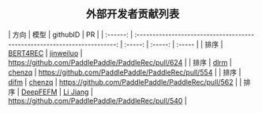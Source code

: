 <h2 align="center">外部开发者贡献列表</h2>


  |   方向   |                                   模型                                    | githubID | PR |
  | :------: | :-----------------------------------------------------------------------: | :-----: | :-----: | :----- |
  |   排序   |                       [BERT4REC](models/rank/bert4rec/)                       |  [jinweiluo](https://github.com/jinweiluo)  |    https://github.com/PaddlePaddle/PaddleRec/pull/624    |
  |   排序   |                     [dlrm](models/rank/dlrm/)                     |  [chenzq](https://github.com/Andy1314Chen)  |    https://github.com/PaddlePaddle/PaddleRec/pull/554    |
  |   排序   |                     [difm](models/rank/difm/)                     |  [chenzq](https://github.com/Andy1314Chen)  |    https://github.com/PaddlePaddle/PaddleRec/pull/562    |
  |   排序   |                     [DeepFEFM](models/rank/deepfefm/)                     |  [Li Jiang](https://github.com/thinkall)  |    https://github.com/PaddlePaddle/PaddleRec/pull/540    |
